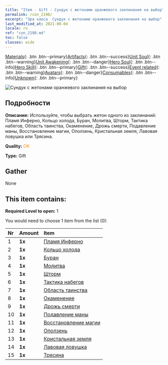 ```yaml
---
title: "Item - Gift - Сундук с жетонами оранжевого заклинания на выбор"
permalink: /con_2198/
excerpt: "Эра хаоса  Сундук с жетонами оранжевого заклинания на выбор"
last_modified_at: 2021-08-04
locale: ru
ref: "con_2198.md"
toc: false
classes: wide
---
```

 [Materials](/ItemsRU/){: .btn .btn--primary}[Artifacts](/ItemsRU/Artifacts/){: .btn .btn--success}[Unit Soul](/ItemsRU/UnitSoul/){: .btn .btn--warning}[Unit Awakening](/ItemsRU/UnitAwakening/){: .btn .btn--danger}[Hero Soul](/ItemsRU/HeroSoul/){: .btn .btn--info}[Hero Skill](/ItemsRU/HeroSkill/){: .btn .btn--primary}[Gift](/ItemsRU/Gift/){: .btn .btn--success}[Event related](/ItemsRU/Events/){: .btn .btn--warning}[Avatars](/ItemsRU/Avatars/){: .btn .btn--danger}[Consumables](/ItemsRU/Consumables/){: .btn .btn--info}[Unknown](/ItemsRU/Unknown/){: .btn .btn--primary}

 ![Сундук с жетонами оранжевого заклинания на выбор](/images/t/i_7012.png)

## Подробности
 **Описание:** Используйте, чтобы выбрать жетон одного из заклинаний: Пламя Инферно, Кольцо холода, Буран, Молитва, Шторм, Тактика набегов, Область таинства, Окаменение, Дрожь смерти, Подавление маны, Восстановление магии, Оползень, Кристальная земля, Лавовая ловушка или Трясина.

 **Quality:** <span style="color: #FF8C00">OK</span>

 **Type:** Gift

## Gather

  None

## This item contains:

 **Required Level to open:** 1

 You would need to choose 1 item from the list (0):

  | Nr | Amount |     Item    |
  |:---|:-------|:------------|
  | 1 |  **1x** | [Пламя Инферно](/ItemsRU/her_406/) |  | 
  | 2 |  **1x** | [Кольцо холода](/ItemsRU/her_421/) |  | 
  | 3 |  **1x** | [Буран](/ItemsRU/her_423/) |  | 
  | 4 |  **1x** | [Молитва](/ItemsRU/her_432/) |  | 
  | 5 |  **1x** | [Шторм](/ItemsRU/her_445/) |  | 
  | 6 |  **1x** | [Тактика набегов](/ItemsRU/her_450/) |  | 
  | 7 |  **1x** | [Область таинства](/ItemsRU/her_470/) |  | 
  | 8 |  **1x** | [Окаменение](/ItemsRU/her_471/) |  | 
  | 9 |  **1x** | [Дрожь смерти](/ItemsRU/her_456/) |  | 
  | 10 |  **1x** | [Подавление маны](/ItemsRU/her_480/) |  | 
  | 11 |  **1x** | [Восстановление магии](/ItemsRU/her_482/) |  | 
  | 12 |  **1x** | [Оползень](/ItemsRU/her_472/) |  | 
  | 13 |  **1x** | [Кристальная земля](/ItemsRU/her_474/) |  | 
  | 14 |  **1x** | [Лавовая ловушка](/ItemsRU/her_475/) |  | 
  | 15 |  **1x** | [Трясина](/ItemsRU/her_476/) |  | 
